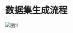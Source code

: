 # 数据集生成流程
![图11](https://user-images.githubusercontent.com/40713736/164641351-8201dbb8-abfc-43e1-bb22-6fadf51d16fd.svg)
